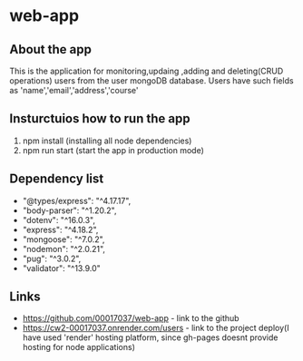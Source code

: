 # web-app

## About the app
This is the application for monitoring,updaing ,adding and deleting(CRUD operations) users from the user mongoDB database. Users have such fields as 'name','email','address','course'
## Insturctuios how to run the app
1. npm install (installing all node dependencies)
2. npm run start (start the app in production mode)

## Dependency list
* "@types/express": "^4.17.17",
*   "body-parser": "^1.20.2",
*  "dotenv": "^16.0.3",
* "express": "^4.18.2",
* "mongoose": "^7.0.2",
*   "nodemon": "^2.0.21",
*   "pug": "^3.0.2",
*   "validator": "^13.9.0" 

## Links
* https://github.com/00017037/web-app - link to the github
* https://cw2-00017037.onrender.com/users - link to the project deploy(I have used 'render' hosting platform, since gh-pages doesnt provide hosting for node applications)